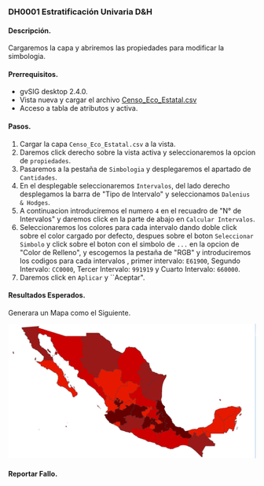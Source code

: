 ### DH0001 Estratificación Univaria D&H
#### Descripción.
Cargaremos la capa y abriremos las propiedades para modificar la simbologia. 


#### Prerrequisitos.
+ gvSIG desktop 2.4.0.
+ Vista nueva y cargar el archivo [Censo_Eco_Estatal.csv](https://github.com/Arturo-GoGa/EstratificacionDaleniusHodges/blob/main/data/Censo_Eco_Estatal.csv)
+ Acceso a tabla de atributos y activa.


#### Pasos.
1. Cargar la capa ``Censo_Eco_Estatal.csv`` a la vista.
2. Daremos click derecho sobre la vista activa y seleccionaremos la opcion de ``propiedades``.
3. Pasaremos a la pestaña de ``Simbologia`` y desplegaremos el apartado de ``Cantidades``.
4. En el desplegable seleccionaremos ``Intervalos``, del lado derecho desplegamos la barra de "Tipo de Intervalo" y seleccionamos ``Dalenius & Hodges``.
5. A continuacion introduciremos el numero ``4`` en el recuadro de "N° de Intervalos" y daremos click en la parte de abajo en ``Calcular Intervalos``.
6. Seleccionaremos los colores para cada intervalo dando doble click sobre el color cargado por defecto, despues sobre el boton ``Seleccionar Simbolo`` y click sobre el boton con el simbolo de ``...``  en la opcion de "Color de Relleno", y escogemos la pestaña de "RGB" y introduciremos los codigos para cada intervalos , primer intervalo: ``E61900``, Segundo Intervalo: ``CC0000``, Tercer Intervalo: ``991919`` y Cuarto Intervalo: ``660000``.
7. Daremos click en ``Aplicar`` y ``Aceptar".


#### Resultados Esperados.
Generara un Mapa como el Siguiente.

![Mapa](https://github.com/Arturo-GoGa/IMAGENES/blob/main/Mapa_CECO.PNG)

#### Reportar Fallo. 
